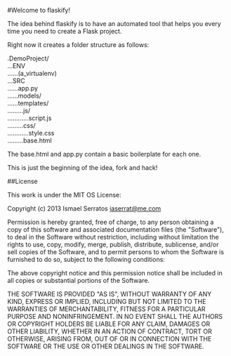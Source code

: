 #Welcome to flaskify!

The idea behind flaskify is to have an automated tool that helps you every time you need to create a Flask project.

Right now it creates a folder structure as follows:

.DemoProject/
<br />…ENV
<br />……(a_virtualenv)
<br />…SRC
<br />……app.py
<br />……models/
<br />……templates/
<br />………js/
<br />…………script.js
<br />………css/
<br />…………style.css
<br />………base.html


The base.html and app.py contain a basic boilerplate for each one.

This is just the beginning of the idea, fork and hack!


##License

This work is under the MIT OS License:

Copyright (c) 2013 Ismael Serratos <iaserrat@me.com>

Permission is hereby granted, free of charge, to any person obtaining a copy
of this software and associated documentation files (the "Software"), to deal
in the Software without restriction, including without limitation the rights
to use, copy, modify, merge, publish, distribute, sublicense, and/or sell
copies of the Software, and to permit persons to whom the Software is
furnished to do so, subject to the following conditions:

The above copyright notice and this permission notice shall be included in
all copies or substantial portions of the Software.

THE SOFTWARE IS PROVIDED "AS IS", WITHOUT WARRANTY OF ANY KIND, EXPRESS OR
IMPLIED, INCLUDING BUT NOT LIMITED TO THE WARRANTIES OF MERCHANTABILITY,
FITNESS FOR A PARTICULAR PURPOSE AND NONINFRINGEMENT. IN NO EVENT SHALL THE
AUTHORS OR COPYRIGHT HOLDERS BE LIABLE FOR ANY CLAIM, DAMAGES OR OTHER
LIABILITY, WHETHER IN AN ACTION OF CONTRACT, TORT OR OTHERWISE, ARISING FROM,
OUT OF OR IN CONNECTION WITH THE SOFTWARE OR THE USE OR OTHER DEALINGS IN
THE SOFTWARE.